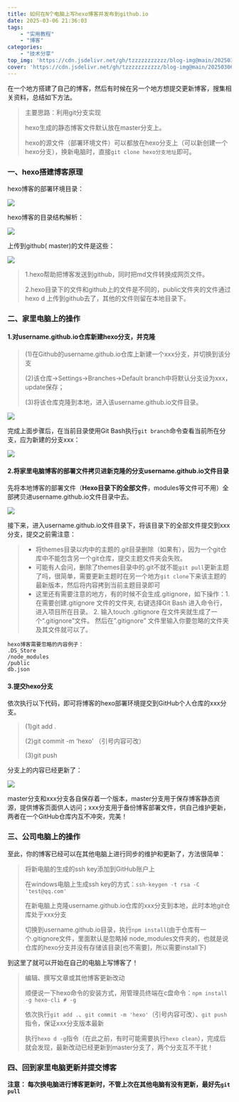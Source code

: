 ```yaml
---
title: 如何在N个电脑上写hexo博客并发布到github.io
date: 2025-03-06 21:36:03
tags: 
    - "实用教程"
    - "博客"
categories: 
    - "技术分享"
top_img: 'https://cdn.jsdelivr.net/gh/tzzzzzzzzzzz/blog-img@main/20250306214906632.png'
cover: 'https://cdn.jsdelivr.net/gh/tzzzzzzzzzzz/blog-img@main/20250306214906632.png'
---
```

在一个地方搭建了自己的博客，然后有时候在另一个地方想提交更新博客，搜集相关资料，总结如下方法。

> 主要思路：利用git分支实现
> 
> hexo生成的静态博客文件默认放在master分支上。
> 
> hexo的源文件（部署环境文件）可以都放在hexo分支上（可以新创建一个hexo分支），换新电脑时，直接`git clone hexo分支地址`即可。

### 一、hexo搭建博客原理

hexo博客的部署环境目录：

![](https://puff-blog.oss-cn-shenzhen.aliyuncs.com/%E4%B8%AA%E4%BA%BA%E5%8D%9A%E5%AE%A2/20200607102918.png)

hexo博客的目录结构解析：

![](https://puff-blog.oss-cn-shenzhen.aliyuncs.com/%E4%B8%AA%E4%BA%BA%E5%8D%9A%E5%AE%A2/155.jpg)

上传到github( master)的文件是这些：

![](https://puff-blog.oss-cn-shenzhen.aliyuncs.com/%E4%B8%AA%E4%BA%BA%E5%8D%9A%E5%AE%A2/20200607103129.png)

> 1.hexo帮助把博客发送到github，同时把md文件转换成网页文件。
> 
> 2.hexo目录下的文件和github上的文件是不同的，public文件夹的文件通过hexo d 上传到github去了，其他的文件则留在本地目录下。

### 二、家里电脑上的操作

#### 1.对username.github.io仓库新建hexo分支，并克隆

> (1)在Github的username.github.io仓库上新建一个xxx分支，并切换到该分支
> 
> (2)该仓库->Settings->Branches->Default branch中将默认分支设为xxx，update保存；
> 
> (3)将该仓库克隆到本地，进入该username.github.io文件目录。

![](https://puff-blog.oss-cn-shenzhen.aliyuncs.com/%E4%B8%AA%E4%BA%BA%E5%8D%9A%E5%AE%A2/20200607004035.png)

完成上面步骤后，在当前目录使用Git Bash执行`git branch`命令查看当前所在分支，应为新建的分支xxx：

![](https://puff-blog.oss-cn-shenzhen.aliyuncs.com/%E4%B8%AA%E4%BA%BA%E5%8D%9A%E5%AE%A2/20200607005547.png)

#### 2.将家里电脑博客的部署文件拷贝进新克隆的分支username.github.io文件目录

先将本地博客的部署文件（**Hexo目录下的全部文件**，modules等文件可不用）全部拷贝进username.github.io文件目录中去。

![](https://puff-blog.oss-cn-shenzhen.aliyuncs.com/%E4%B8%AA%E4%BA%BA%E5%8D%9A%E5%AE%A2/20200607095349.png)

接下来，进入username.github.io文件目录下，将该目录下的全部文件提交到xxx分支，提交之前需注意：

> *   将themes目录以内中的主题的.git目录删除（如果有），因为一个git仓库中不能包含另一个git仓库，提交主题文件夹会失败。
> *   可能有人会问，删除了themes目录中的.git不就不能`git pull`更新主题了吗，很简单，需要更新主题时在另一个地方`git clone`下来该主题的最新版本，然后将内容拷到当前主题目录即可
> *   这里还有需要注意的地方，有的时候不会生成.gitignore，如下操作：1. 在需要创建.gitignore 文件的文件夹, 右键选择Git Bash 进入命令行，进入项目所在目录。 2. 输入touch .gitignore 在文件夹就生成了一个“.gitignore”文件。 然后在”.gitignore” 文件里输入你要忽略的文件夹及其文件就可以了。

```
hexo博客需要忽略的内容例子：
.DS_Store
/node_modules
/public
db.json
```

#### 3.提交hexo分支

依次执行以下代码，即可将博客的hexo部署环境提交到GitHub个人仓库的xxx分支。

> (1)git add .
> 
> (2)git commit -m ‘hexo’ （引号内容可改）
> 
> (3)git push

分支上的内容已经更新了：

![](https://puff-blog.oss-cn-shenzhen.aliyuncs.com/%E4%B8%AA%E4%BA%BA%E5%8D%9A%E5%AE%A2/20200607100142.png)

master分支和xxx分支各自保存着一个版本，master分支用于保存博客静态资源，提供博客页面供人访问；xxx分支用于备份博客部署文件，供自己维护更新，两者在一个GitHub仓库内互不冲突，完美！

### 三、公司电脑上的操作

至此，你的博客已经可以在其他电脑上进行同步的维护和更新了，方法很简单：

> 将新电脑的生成的ssh key添加到GitHub账户上
>
> 在windows电脑上生成ssh key的方式：`ssh-keygen -t rsa -C 'test@qq.com'`
> 
> 在新电脑上克隆username.github.io仓库的xxx分支到本地，此时本地git仓库处于xxx分支
> 
> 切换到username.github.io目录，执行`npm install`(由于仓库有一个.gitignore文件，里面默认是忽略掉 node\_modules文件夹的，也就是说仓库的hexo分支并没有存储该目录\[也不需要\]，所以需要install下)

到这里了就可以开始在自己的电脑上写博客了！

> 编辑、撰写文章或其他博客更新改动
>
> 顺便说一下hexo命令的安装方式，用管理员终端在c盘命令：`npm install -g hexo-cli # -g `
>
> 依次执行`git add .`、`git commit -m 'hexo'`（引号内容可改）、`git push`指令，保证xxx分支版本最新
> 
> 执行`hexo d -g`指令（在此之前，有时可能需要执行`hexo clean`），完成后就会发现，最新改动已经更新到master分支了，两个分支互不干扰！

### 四、回到家里电脑更新并提交博客

**注意： 每次换电脑进行博客更新时，不管上次在其他电脑有没有更新，最好先`git pull`**